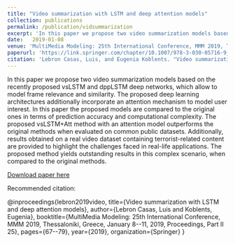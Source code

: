 ```yaml
---
title: "Video summarization with LSTM and deep attention models"
collection: publications
permalink: /publication/vidsummarization
excerpt: 'In this paper we propose two video summarization models based on the recently proposed vsLSTM and dppLSTM deep networks, which allow to model frame relevance and similarity. The proposed deep learning architectures additionally incorporate an attention mechanism to model user interest. In this paper the proposed models are compared to the original ones in terms of prediction accuracy and computational complexity. The proposed vsLSTM+Att method with an attention model outperforms the original methods when evaluated on common public datasets. Additionally, results obtained on a real video dataset containing terrorist-related content are provided to highlight the challenges faced in real-life applications. The proposed method yields outstanding results in this complex scenario, when compared to the original methods.'
date: 	2019-01-08
venue: 'MultiMedia Modeling: 25th International Conference, MMM 2019, Thessaloniki, Greece, January 8–11, 2019, Proceedings, Part II 25'
paperurl: 'https://link.springer.com/chapter/10.1007/978-3-030-05716-9_6'
citation: 'Lebron Casas, Luis, and Eugenia Koblents. "Video summarization with LSTM and deep attention models." MultiMedia Modeling: 25th International Conference, MMM 2019, Thessaloniki, Greece, January 8–11, 2019, Proceedings, Part II 25. Springer International Publishing, 2019.'
---
```

In this paper we propose two video summarization models based on the recently proposed vsLSTM and dppLSTM deep networks, which allow to model frame relevance and similarity. The proposed deep learning architectures additionally incorporate an attention mechanism to model user interest. In this paper the proposed models are compared to the original ones in terms of prediction accuracy and computational complexity. The proposed vsLSTM+Att method with an attention model outperforms the original methods when evaluated on common public datasets. Additionally, results obtained on a real video dataset containing terrorist-related content are provided to highlight the challenges faced in real-life applications. The proposed method yields outstanding results in this complex scenario, when compared to the original methods.

[Download paper here](https://link.springer.com/chapter/10.1007/978-3-030-05716-9_6)

Recommended citation: 

@inproceedings{lebron2019video,
  title={Video summarization with LSTM and deep attention models},
  author={Lebron Casas, Luis and Koblents, Eugenia},
  booktitle={MultiMedia Modeling: 25th International Conference, MMM 2019, Thessaloniki, Greece, January 8--11, 2019, Proceedings, Part II 25},
  pages={67--79},
  year={2019},
  organization={Springer}
}
